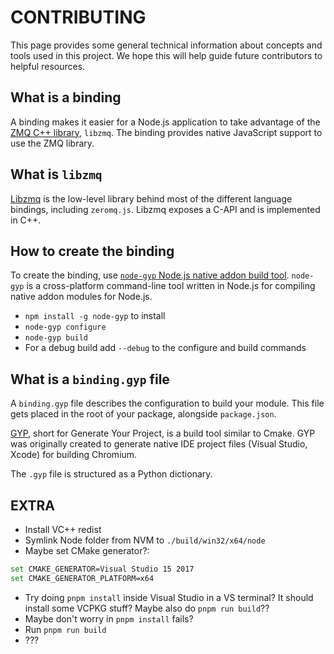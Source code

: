 # CONTRIBUTING

This page provides some general technical information about concepts and tools
used in this project. We hope this will help guide future contributors to
helpful resources.

## What is a binding

A binding makes it easier for a Node.js application to take advantage of the
[ZMQ C++ library](https://github.com/zeromq/libzmq), `libzmq`. The binding
provides native JavaScript support to use the ZMQ library.

## What is `libzmq`

[Libzmq](https://github.com/zeromq/libzmq) is the low-level library behind most
of the different language bindings, including `zeromq.js`. Libzmq exposes a
C-API and is implemented in C++.

## How to create the binding

To create the binding, use
[`node-gyp` Node.js native addon build tool](https://www.npmjs.com/package/node-gyp).
`node-gyp` is a cross-platform command-line tool written in Node.js for
compiling native addon modules for Node.js.

- `npm install -g node-gyp` to install
- `node-gyp configure`
- `node-gyp build`
- For a debug build add `--debug` to the configure and build commands

## What is a `binding.gyp` file

A `binding.gyp` file describes the configuration to build your module. This file
gets placed in the root of your package, alongside `package.json`.

[GYP](https://gyp.gsrc.io/index.md), short for Generate Your Project, is a build
tool similar to Cmake. GYP was originally created to generate native IDE project
files (Visual Studio, Xcode) for building Chromium.

The `.gyp` file is structured as a Python dictionary.

## EXTRA
- Install VC++ redist
- Symlink Node folder from NVM to `./build/win32/x64/node`
- Maybe set CMake generator?:
```sh
set CMAKE_GENERATOR=Visual Studio 15 2017
set CMAKE_GENERATOR_PLATFORM=x64
```
- Try doing `pnpm install` inside Visual Studio in a VS terminal? It should install some VCPKG stuff? Maybe also do `pnpm run build`??
- Maybe don't worry in `pnpm install` fails?
- Run `pnpm run build`
- ???